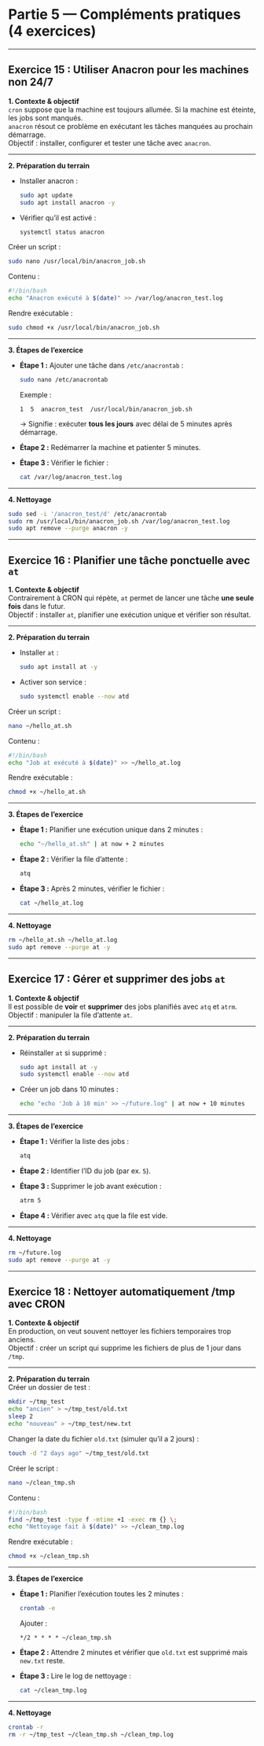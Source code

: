 # Partie 5 — Compléments pratiques (4 exercices)

---

## Exercice 15 : Utiliser Anacron pour les machines non 24/7

**1. Contexte & objectif**  
`cron` suppose que la machine est toujours allumée. Si la machine est éteinte, les jobs sont manqués.  
`anacron` résout ce problème en exécutant les tâches manquées au prochain démarrage.  
Objectif : installer, configurer et tester une tâche avec `anacron`.

---

**2. Préparation du terrain**

- Installer anacron :
  
  ```bash
  sudo apt update
  sudo apt install anacron -y
  ```

- Vérifier qu’il est activé :
  
  ```bash
  systemctl status anacron
  ```

Créer un script :

```bash
sudo nano /usr/local/bin/anacron_job.sh
```

Contenu :

```bash
#!/bin/bash
echo "Anacron exécuté à $(date)" >> /var/log/anacron_test.log
```

Rendre exécutable :

```bash
sudo chmod +x /usr/local/bin/anacron_job.sh
```

---

**3. Étapes de l’exercice**

- **Étape 1 :** Ajouter une tâche dans `/etc/anacrontab` :
  
  ```bash
  sudo nano /etc/anacrontab
  ```
  
  Exemple :
  
  ```
  1  5  anacron_test  /usr/local/bin/anacron_job.sh
  ```
  
  → Signifie : exécuter **tous les jours** avec délai de 5 minutes après démarrage.

- **Étape 2 :** Redémarrer la machine et patienter 5 minutes.

- **Étape 3 :** Vérifier le fichier :
  
  ```bash
  cat /var/log/anacron_test.log
  ```

---

**4. Nettoyage**

```bash
sudo sed -i '/anacron_test/d' /etc/anacrontab
sudo rm /usr/local/bin/anacron_job.sh /var/log/anacron_test.log
sudo apt remove --purge anacron -y
```

---

## Exercice 16 : Planifier une tâche ponctuelle avec `at`

**1. Contexte & objectif**  
Contrairement à CRON qui répète, `at` permet de lancer une tâche **une seule fois** dans le futur.  
Objectif : installer `at`, planifier une exécution unique et vérifier son résultat.

---

**2. Préparation du terrain**

- Installer `at` :
  
  ```bash
  sudo apt install at -y
  ```

- Activer son service :
  
  ```bash
  sudo systemctl enable --now atd
  ```

Créer un script :

```bash
nano ~/hello_at.sh
```

Contenu :

```bash
#!/bin/bash
echo "Job at exécuté à $(date)" >> ~/hello_at.log
```

Rendre exécutable :

```bash
chmod +x ~/hello_at.sh
```

---

**3. Étapes de l’exercice**

- **Étape 1 :** Planifier une exécution unique dans 2 minutes :
  
  ```bash
  echo "~/hello_at.sh" | at now + 2 minutes
  ```

- **Étape 2 :** Vérifier la file d’attente :
  
  ```bash
  atq
  ```

- **Étape 3 :** Après 2 minutes, vérifier le fichier :
  
  ```bash
  cat ~/hello_at.log
  ```

---

**4. Nettoyage**

```bash
rm ~/hello_at.sh ~/hello_at.log
sudo apt remove --purge at -y
```

---

## Exercice 17 : Gérer et supprimer des jobs `at`

**1. Contexte & objectif**  
Il est possible de **voir** et **supprimer** des jobs planifiés avec `atq` et `atrm`.  
Objectif : manipuler la file d’attente `at`.

---

**2. Préparation du terrain**

- Réinstaller `at` si supprimé :
  
  ```bash
  sudo apt install at -y
  sudo systemctl enable --now atd
  ```

- Créer un job dans 10 minutes :
  
  ```bash
  echo "echo 'Job à 10 min' >> ~/future.log" | at now + 10 minutes
  ```

---

**3. Étapes de l’exercice**

- **Étape 1 :** Vérifier la liste des jobs :
  
  ```bash
  atq
  ```

- **Étape 2 :** Identifier l’ID du job (par ex. `5`).

- **Étape 3 :** Supprimer le job avant exécution :
  
  ```bash
  atrm 5
  ```

- **Étape 4 :** Vérifier avec `atq` que la file est vide.

---

**4. Nettoyage**

```bash
rm ~/future.log
sudo apt remove --purge at -y
```

---

## Exercice 18 : Nettoyer automatiquement /tmp avec CRON

**1. Contexte & objectif**  
En production, on veut souvent nettoyer les fichiers temporaires trop anciens.  
Objectif : créer un script qui supprime les fichiers de plus de 1 jour dans `/tmp`.

---

**2. Préparation du terrain**  
Créer un dossier de test :

```bash
mkdir ~/tmp_test
echo "ancien" > ~/tmp_test/old.txt
sleep 2
echo "nouveau" > ~/tmp_test/new.txt
```

Changer la date du fichier `old.txt` (simuler qu’il a 2 jours) :

```bash
touch -d "2 days ago" ~/tmp_test/old.txt
```

Créer le script :

```bash
nano ~/clean_tmp.sh
```

Contenu :

```bash
#!/bin/bash
find ~/tmp_test -type f -mtime +1 -exec rm {} \;
echo "Nettoyage fait à $(date)" >> ~/clean_tmp.log
```

Rendre exécutable :

```bash
chmod +x ~/clean_tmp.sh
```

---

**3. Étapes de l’exercice**

- **Étape 1 :** Planifier l’exécution toutes les 2 minutes :
  
  ```bash
  crontab -e
  ```
  
  Ajouter :
  
  ```
  */2 * * * * ~/clean_tmp.sh
  ```

- **Étape 2 :** Attendre 2 minutes et vérifier que `old.txt` est supprimé mais `new.txt` reste.

- **Étape 3 :** Lire le log de nettoyage :
  
  ```bash
  cat ~/clean_tmp.log
  ```

---

**4. Nettoyage**

```bash
crontab -r
rm -r ~/tmp_test ~/clean_tmp.sh ~/clean_tmp.log
```
